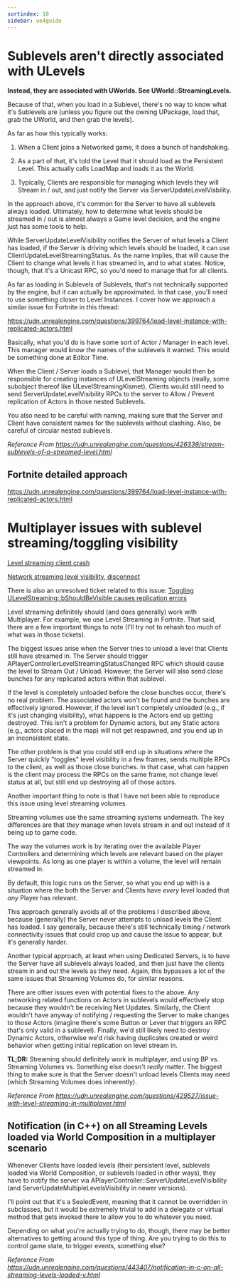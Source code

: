 ```yaml
---
sortindex: 10
sidebar: ue4guide
---
```


# Sublevels aren't directly associated with ULevels

**Instead, they are associated with UWorlds. See UWorld::StreamingLevels.**

Because of that, when you load in a Sublevel, there's no way to know what it's Sublevels are (unless you figure out the owning UPackage, load that, grab the UWorld, and then grab the levels).

As far as how this typically works:

1. When a Client joins a Networked game, it does a bunch of handshaking.

1. As a part of that, it's told the Level that it should load as the Persistent Level. This actually calls LoadMap and loads it as the World.

1. Typically, Clients are responsible for managing which levels they will Stream in / out, and just notify the Server via ServerUpdateLevelVisbility.

In the approach above, it's common for the Server to have all sublevels always loaded. Ultimately, how to determine what levels should be streamed in / out is almost always a Game level decision, and the engine just has some tools to help.

While ServerUpdateLevelVisibility notifies the Server of what levels a Client has loaded, if the Server is driving which levels should be loaded, it can use ClientUpdateLevelStreamingStatus. As the name implies, that will cause the Client to change what levels it has streamed in, and to what states. Notice, though, that it's a Unicast RPC, so you'd need to manage that for all clients.

As far as loading in Sublevels of Sublevels, that's not technically supported by the engine, but it can actually be approximated. In that case, you'll need to use something closer to Level Instances. I cover how we approach a similar issue for Fortnite in this thread:

<https://udn.unrealengine.com/questions/399764/load-level-instance-with-replicated-actors.html>

Basically, what you'd do is have some sort of Actor / Manager in each level. This manager would know the names of the sublevels it wanted. This would be something done at Editor Time.

When the Client / Server loads a Sublevel, that Manager would then be responsible for creating instances of ULevelStreaming objects (really, some subobject thereof like ULevelStreamingKismet). Clients would still need to send ServerUpdateLevelVisibility RPCs to the server to Allow / Prevent replication of Actors in those nested Sublevels.

You also need to be careful with naming, making sure that the Server and Client have consistent names for the sublevels without clashing. Also, be careful of circular nested sublevels.

*Reference From <https://udn.unrealengine.com/questions/426339/stream-sublevels-of-a-streamed-level.html>*

## Fortnite detailed approach

<https://udn.unrealengine.com/questions/399764/load-level-instance-with-replicated-actors.html>

# Multiplayer issues with sublevel streaming/toggling visibility

[Level streaming client crash](https://udn.unrealengine.com/questions/365920/level-streaming-client-crash.html)

[Network streaming level visibility, disconnect](https://udn.unrealengine.com/questions/350813/network-streaming-level-visibility-disconnect.html)

There is also an unresolved ticket related to this issue: [Toggling ULevelStreaming::bShouldBeVisible causes replication errors](https://issues.unrealengine.com/issue/UE-43042)

Level streaming definitely should (and does generally) work with Multiplayer. For example, we use Level Streaming in Fortnite. That said, there are a few important things to note (I'll try not to rehash too much of what was in those tickets).

The biggest issues arise when the Server tries to unload a level that Clients still have streamed in. The Server should trigger APlayerControllerLevelStreamingStatusChanged RPC which should cause the level to Stream Out / Unload. However, the Server will also send close bunches for any replicated actors within that sublevel.

If the level is completely unloaded before the close bunches occur, there's no real problem. The associated actors won't be found and the bunches are effectively ignored. However, if the level isn't completely unloaded (e.g., if it's just changing visibility), what happens is the Actors end up getting destroyed. This isn't a problem for Dynamic actors, but any Static actors (e.g., actors placed in the map) will not get respawned, and you end up in an inconsistent state.

The other problem is that you could still end up in situations where the Server quickly "toggles" level visibility in a few frames, sends multiple RPCs to the client, as well as those close bunches. In that case, what can happen is the client may process the RPCs on the same frame, not change level status at all, but still end up destroying all of those actors.

 Another important thing to note is that I have not been able to reproduce this issue using level streaming volumes.

Streaming volumes use the same streaming systems underneath. The key differences are that *they* manage when levels stream in and out instead of it being up to game code.

The way the volumes work is by iterating over the available Player Controllers and determining which levels are relevant based on the player viewpoints. As long as one player is within a volume, the level will remain streamed in.

By default, this logic runs on the Server, so what you end up with is a situation where the both the Server and Clients have *every* level loaded that *any* Player has relevant.

This approach generally avoids all of the problems I described above, because (generally) the Server never attempts to unload levels the Client has loaded. I say generally, because there's still technically timing / network connectivity issues that could crop up and cause the issue to appear, but it's generally harder.

Another typical approach, at least when using Dedicated Servers, is to have the Server have all sublevels always loaded, and then just have the clients stream in and out the levels as they need. Again, this bypasses a lot of the same issues that Streaming Volumes do, for similar reasons.

There are other issues even with potential fixes to the above. Any networking related functions on Actors in sublevels would effectively stop because they wouldn't be receiving Net Updates. Similarly, the Client wouldn't have anyway of notifying / requesting the Server to make changes to those Actors (imagine there's some Button or Lever that triggers an RPC that's only valid in a sublevel). Finally, we'd still likely need to destroy Dynamic Actors, otherwise we'd risk having duplicates created or weird behavior when getting initial replication on level stream in.

**TL;DR:**
Streaming should definitely work in multiplayer, and using BP vs. Streaming Volumes vs. Something else doesn't *really* matter. The biggest thing to make sure is that the Server doesn't unload levels Clients may need (which Streaming Volumes does inherently).

*Reference From <https://udn.unrealengine.com/questions/429527/issue-with-level-streaming-in-multiplayer.html>*

## Notification (in C++) on all Streaming Levels loaded via World Composition in a multiplayer scenario

Whenever Clients have loaded levels (their persistent level, sublevels loaded via World Composition, or sublevels loaded in other ways), they have to notify the server via APlayerController::ServerUpdateLevelVisibility (and ServerUpdateMultipleLevelsVisibility in newer versions).

I'll point out that it's a SealedEvent, meaning that it cannot be overridden in subclasses, but it would be extremely trivial to add in a delegate or virtual method that gets invoked there to allow you to do whatever you need.

Depending on what you're actually trying to do, though, there may be better alternatives to getting around this type of thing. Are you trying to do this to control game state, to trigger events, something else?

*Reference From <https://udn.unrealengine.com/questions/443407/notification-in-c-on-all-streaming-levels-loaded-v.html>*
